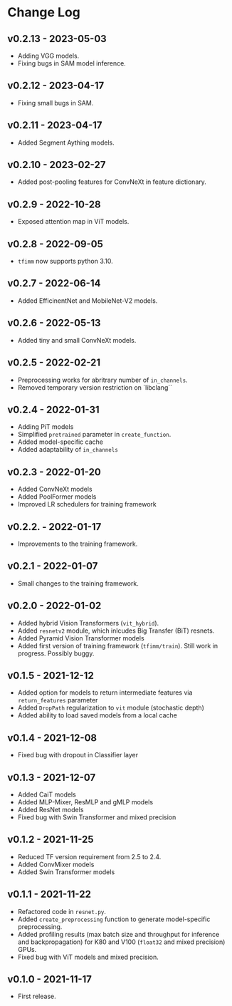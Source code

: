# Change Log

## v0.2.13 - 2023-05-03

- Adding VGG models.
- Fixing bugs in SAM model inference.

## v0.2.12 - 2023-04-17

- Fixing small bugs in SAM.

## v0.2.11 - 2023-04-17

- Added Segment Aything models.

## v0.2.10 - 2023-02-27

- Added post-pooling features for ConvNeXt in feature dictionary.

## v0.2.9 - 2022-10-28

- Exposed attention map in ViT models.

## v0.2.8 - 2022-09-05

- `tfimm` now supports python 3.10.

## v0.2.7 - 2022-06-14

- Added EfficinentNet and MobileNet-V2 models.

## v0.2.6 - 2022-05-13

- Added tiny and small ConvNeXt models.

## v0.2.5 - 2022-02-21

- Preprocessing works for abritrary number of `in_channels`.
- Removed temporary version restriction on `libclang``

## v0.2.4 - 2022-01-31

- Adding PiT models
- Simplified `pretrained` parameter in `create_function`.
- Added model-specific cache
- Added adaptability of `in_channels`

## v0.2.3 - 2022-01-20

- Added ConvNeXt models
- Added PoolFormer models
- Improved LR schedulers for training framework

## v0.2.2. - 2022-01-17

- Improvements to the training framework.

## v0.2.1 - 2022-01-07

- Small changes to the training framework.

## v0.2.0 - 2022-01-02

- Added hybrid Vision Transformers (`vit_hybrid`).
- Added `resnetv2` module, which inlcudes Big Transfer (BiT) resnets.
- Added Pyramid Vision Transformer models
- Added first version of training framework (`tfimm/train`). Still work in progress. 
  Possibly buggy.

## v0.1.5 - 2021-12-12

- Added option for models to return intermediate features via `return_features` 
  parameter
- Added `DropPath` regularization to `vit` module (stochastic depth)
- Added ability to load saved models from a local cache

## v0.1.4 - 2021-12-08

- Fixed bug with dropout in Classifier layer

## v0.1.3 - 2021-12-07

- Added CaiT models
- Added MLP-Mixer, ResMLP and gMLP models
- Added ResNet models
- Fixed bug with Swin Transformer and mixed precision

## v0.1.2 - 2021-11-25

- Reduced TF version requirement from 2.5 to 2.4.
- Added ConvMixer models
- Added Swin Transformer models

## v0.1.1 - 2021-11-22

- Refactored code in `resnet.py`.
- Added `create_preprocessing` function to generate model-specific preprocessing.
- Added profiling results (max batch size and throughput for inference and 
  backpropagation) for K80 and V100 (`float32` and mixed precision) GPUs.
- Fixed bug with ViT models and mixed precision.

## v0.1.0 - 2021-11-17

- First release.